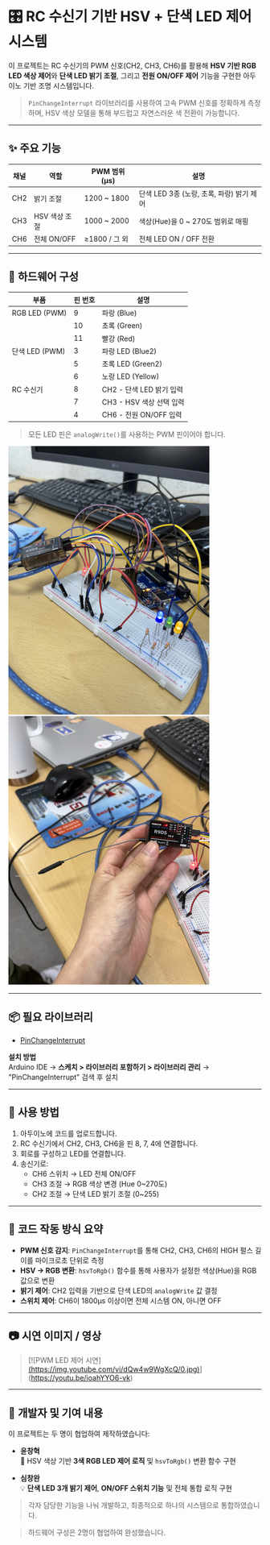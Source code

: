 # 🎛️ RC 수신기 기반 HSV + 단색 LED 제어 시스템

이 프로젝트는 RC 수신기의 PWM 신호(CH2, CH3, CH6)를 활용해 **HSV 기반 RGB LED 색상 제어**와 **단색 LED 밝기 조절**, 그리고 **전원 ON/OFF 제어** 기능을 구현한 아두이노 기반 조명 시스템입니다.

> `PinChangeInterrupt` 라이브러리를 사용하여 고속 PWM 신호를 정확하게 측정하며, HSV 색상 모델을 통해 부드럽고 자연스러운 색 전환이 가능합니다.

---

## ✨ 주요 기능

| 채널 | 역할           | PWM 범위 (μs) | 설명                         |
|------|----------------|----------------|------------------------------|
| CH2  | 밝기 조절       | 1200 ~ 1800     | 단색 LED 3종 (노랑, 초록, 파랑) 밝기 제어 |
| CH3  | HSV 색상 조절   | 1000 ~ 2000     | 색상(Hue)을 0 ~ 270도 범위로 매핑       |
| CH6  | 전체 ON/OFF     | ≥1800 / 그 외   | 전체 LED ON / OFF 전환          |

---

## 🧩 하드웨어 구성

| 부품             | 핀 번호 | 설명                    |
|------------------|---------|-------------------------|
| RGB LED (PWM)     | 9       | 파랑 (Blue)             |
|                   | 10      | 초록 (Green)            |
|                   | 11      | 빨강 (Red)              |
| 단색 LED (PWM)    | 3       | 파랑 LED (Blue2)        |
|                   | 5       | 초록 LED (Green2)       |
|                   | 6       | 노랑 LED (Yellow)       |
| RC 수신기         | 8       | CH2 - 단색 LED 밝기 입력 |
|                   | 7       | CH3 - HSV 색상 선택 입력 |
|                   | 4       | CH6 - 전원 ON/OFF 입력  |

> 모든 LED 핀은 `analogWrite()`를 사용하는 PWM 핀이어야 합니다.

<img src="images/IMG_0722.JPG" width="400" alt="하드웨어 구성">

<img src="images/IMG_0724.JPG" width="400" alt="RC 수신기">


---

## 📦 필요 라이브러리

- [PinChangeInterrupt](https://github.com/NicoHood/PinChangeInterrupt)

**설치 방법**  
Arduino IDE → **스케치 > 라이브러리 포함하기 > 라이브러리 관리** → "PinChangeInterrupt" 검색 후 설치

---

## 🚀 사용 방법

1. 아두이노에 코드를 업로드합니다.
2. RC 수신기에서 CH2, CH3, CH6을 핀 8, 7, 4에 연결합니다.
3. 회로를 구성하고 LED를 연결합니다.
4. 송신기로:
   - CH6 스위치 → LED 전체 ON/OFF
   - CH3 조절 → RGB 색상 변경 (Hue 0~270도)
   - CH2 조절 → 단색 LED 밝기 조절 (0~255)

---

## 🔧 코드 작동 방식 요약

- **PWM 신호 감지**: `PinChangeInterrupt`를 통해 CH2, CH3, CH6의 HIGH 펄스 길이를 마이크로초 단위로 측정
- **HSV → RGB 변환**: `hsvToRgb()` 함수를 통해 사용자가 설정한 색상(Hue)을 RGB 값으로 변환
- **밝기 제어**: CH2 입력을 기반으로 단색 LED의 `analogWrite` 값 결정
- **스위치 제어**: CH6이 1800μs 이상이면 전체 시스템 ON, 아니면 OFF

---

## 📷 시연 이미지 / 영상

> [![PWM LED 제어 시연][(https://img.youtube.com/vi/dQw4w9WgXcQ/0.jpg)](https://www.youtube.com/watch?v=dQw4w9WgXcQ)](https://youtu.be/ioahYYO6-vk)


---

## 👥 개발자 및 기여 내용

이 프로젝트는 두 명이 협업하여 제작하였습니다:

- **윤창혁**  
  🎨 HSV 색상 기반 **3색 RGB LED 제어 로직** 및 `hsvToRgb()` 변환 함수 구현

- **심창완**  
  💡 **단색 LED 3개 밝기 제어**, **ON/OFF 스위치 기능** 및 전체 통합 로직 구현

> 각자 담당한 기능을 나눠 개발하고, 최종적으로 하나의 시스템으로 통합하였습니다.

> 하드웨어 구성은 2명이 협업하여 완성했습니다.



